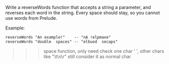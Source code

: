Write a reverseWords function that accepts a string a parameter, and reverses each word in the string. Every space should stay, so you cannot use words from Prelude.

Example:

    reverseWords "An example!"    -- "nA !elpmaxe"
    reverseWords "double  spaces" -- "elbuod  secaps"

>>> space function, only need check one char ' ', other chars like "\t\n\r" still consider it as normal char
